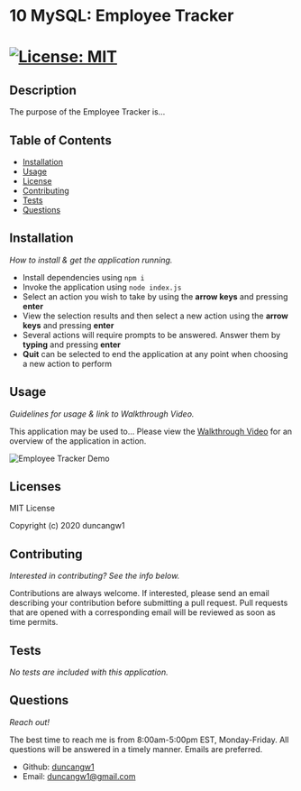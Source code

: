 # 10 MySQL: Employee Tracker

# [![License: MIT](https://img.shields.io/badge/License-MIT-yellow.svg)](https://opensource.org/licenses/MIT)

## Description

The purpose of the Employee Tracker is...

## Table of Contents

- [Installation](#installation)
- [Usage](#usage)
- [License](#licenses)
- [Contributing](#contributing)
- [Tests](#tests)
- [Questions](#questions)

## Installation

_How to install & get the application running._

- Install dependencies using `npm i`
- Invoke the application using `node index.js`
- Select an action you wish to take by using the **arrow keys** and pressing **enter**
- View the selection results and then select a new action using the **arrow keys** and pressing **enter**
- Several actions will require prompts to be answered. Answer them by **typing** and pressing **enter**
- **Quit** can be selected to end the application at any point when choosing a new action to perform

## Usage

_Guidelines for usage & link to Walkthrough Video._

This application may be used to... Please view the [Walkthrough Video](https://www.youtube.com/watch?v=1XKzffouxlU&feature=youtu.be) for an overview of the application in action.

![Employee Tracker Demo](#)

## Licenses

MIT License

Copyright (c) 2020 duncangw1

## Contributing

_Interested in contributing? See the info below._

Contributions are always welcome. If interested, please send an email describing your contribution before submitting a pull request. Pull requests that are opened with a corresponding email will be reviewed as soon as time permits.

## Tests

_No tests are included with this application._

## Questions

_Reach out!_

The best time to reach me is from 8:00am-5:00pm EST, Monday-Friday. All questions will be answered in a timely manner. Emails are preferred.

- Github: [duncangw1](https://github.com/duncangw1)
- Email: duncangw1@gmail.com
